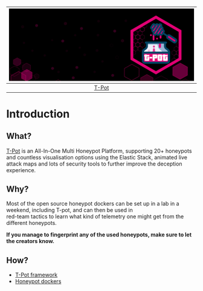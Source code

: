 | ![T-Pot](../../_static/images/tpotsocial.png)
|:--:|
| [T-Pot](https://github.com/telekom-security/tpotce) |

# Introduction

## What?

[T-Pot](https://github.com/telekom-security/tpotce) is an All-In-One Multi Honeypot Platform, supporting 20+ 
honeypots and countless visualisation options using the Elastic Stack, animated live attack maps and lots of 
security tools to further improve the deception experience.

## Why?

Most of the open source honeypot dockers can be set up in a lab in a weekend, including T-pot, and can then be used in  
red-team tactics to learn what kind of telemetry one might get from the different honeypots. 

**If you manage to fingerprint any of the used honeypots, make sure to let the creators know.**

## How?

* [T-Pot framework](tpot.md)
* [Honeypot dockers](honeypots.md)

